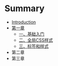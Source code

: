 # Summary

* [Introduction](README.md)
* [第一章](di-yi-zhang.md)
  * [一、基础入门](di-yi-zhang/yi-3001-ji-chu-ru-men.md)
  * [二、全局CSS样式](di-yi-zhang/er-3001-quan-ju-css-yang-shi.md)
  * [三、标签和样式](di-yi-zhang/san-3001-biao-qian-he-yang-shi.md)
* 第二章
* 第三章

